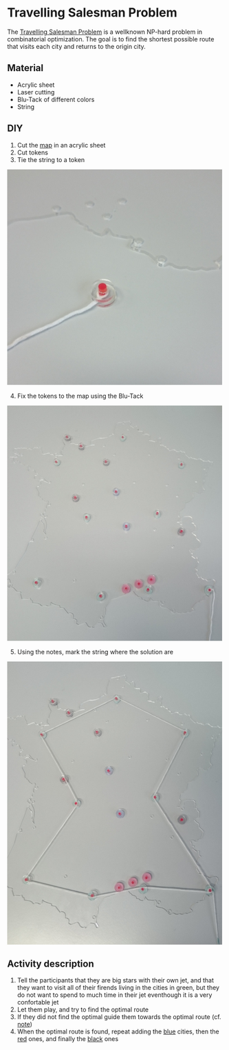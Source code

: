# Travelling Salesman Problem

The [Travelling Salesman Problem](https://en.wikipedia.org/wiki/Travelling_salesman_problem) is a wellknown NP-hard problem in combinatorial optimization. The goal is to find the shortest possible route that visits each city and returns to the origin city.

## Material
  - Acrylic sheet
  - Laser cutting
  - Blu-Tack of different colors
  - String

## DIY
  1. Cut the [map](https://github.com/mpelleau/FunCS/tree/master/TSP/france.svg) in an acrylic sheet
  2. Cut tokens
  3. Tie the string to a token
  
  ![Start token](https://raw.githubusercontent.com/mpelleau/FunCS/master/TSP/pictures/DSC_0030.JPG)
  
  4. Fix the tokens to the map using the Blu-Tack
  
  ![Tokens ready](https://raw.githubusercontent.com/mpelleau/FunCS/master/TSP/pictures/DSC_0031.JPG)
  
  5. Using the notes, mark the string where the solution are
  
  ![Activity ready](https://raw.githubusercontent.com/mpelleau/FunCS/master/TSP/pictures/DSC_0032.JPG)
  
## Activity description
  1. Tell the participants that they are big stars with their own jet, and that they want to visit all of their firends living in the cities in green, but they do not want to spend to much time in their jet eventhough it is a very confortable jet
  2. Let them play, and try to find the optimal route
  3. If they did not find the optimal guide them towards the optimal route (cf. [note](https://github.com/mpelleau/FunCS/tree/master/TSP/en/noteGreen.pdf))
  4. When the optimal route is found, repeat adding the [blue](https://github.com/mpelleau/FunCS/tree/master/TSP/en/noteBlue.pdf) cities, then the [red](https://github.com/mpelleau/FunCS/tree/master/TSP/en/noteRed.pdf) ones, and finally the [black](https://github.com/mpelleau/FunCS/tree/master/TSP/en/noteBlack.pdf) ones
